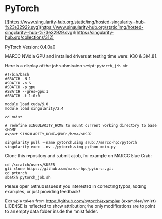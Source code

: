 # PyTorch

[![https://www.singularity-hub.org/static/img/hosted-singularity--hub-%23e32929.svg](https://www.singularity-hub.org/static/img/hosted-singularity--hub-%23e32929.svg)](https://singularity-hub.org/collections/312)

PyTorch Version: 0.4.0a0

MARCC NVidia GPU and installed drivers at testing time were: K80 & 384.81.

Here is a display of the job submission script: `pytorch_job.sh`:

```
#!/bin/bash
#SBATCH -N 1
#SBATCH -n 6
#SBATCH -p gpu
#SBATCH --gres=gpu:1
#SBATCH -t 1:0:0

module load cuda/9.0
module load singularity/2.4

cd mnist

# redefine SINGULARITY_HOME to mount current working directory to base $HOME
export SINGULARITY_HOME=$PWD:/home/$USER

singularity pull --name pytorch.simg shub://marcc-hpc/pytorch
singularity exec --nv ./pytorch.simg python main.py
```

Clone this repository and submit a job, for example on MARCC Blue Crab:
```
cd /scratch/users/$USER
git clone https://github.com/marcc-hpc/pytorch.git
cd pytorch
sbatch pytorch_job.sh
```

Please open Github issues if you interested in correcting typos, adding
examples, or just providing feedback!

Example taken from https://github.com/pytorch/examples (examples/mnist) LICENSE
is reflected to show attribution; the only modifications are to point to an
empty data folder inside the mnist folder.
